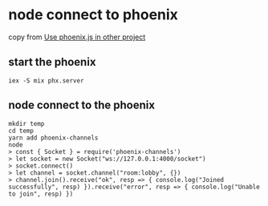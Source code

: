 # node connect to phoenix

copy from [Use phoenix.js in other project](https://elixirforum.com/t/use-phoenix-js-in-other-project/23466)

## start the phoenix

``` shell
iex -S mix phx.server
```

## node connect to the phoenix

``` shell
mkdir temp
cd temp
yarn add phoenix-channels
node
> const { Socket } = require('phoenix-channels')
> let socket = new Socket("ws://127.0.0.1:4000/socket")
> socket.connect()
> let channel = socket.channel("room:lobby", {})
> channel.join().receive("ok", resp => { console.log("Joined successfully", resp) }).receive("error", resp => { console.log("Unable to join", resp) })
```
